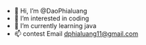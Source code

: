 - 👋 Hi, I’m @DaoPhialuang
- 👀 I’m interested in coding
- 🌱 I’m currently learning java 
- 📫 contest Email dphialuang11@gmail.com

<!---
DaoPhialuang/DaoPhialuang is a ✨ special ✨ repository because its `README.md` (this file) appears on your GitHub profile.
You can click the Preview link to take a look at your changes.
--->
